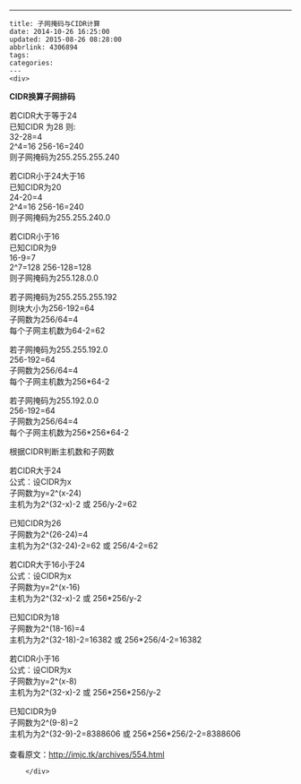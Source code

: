 ---
    title: 子网掩码与CIDR计算
    date: 2014-10-26 16:25:00
    updated: 2015-08-26 08:28:00
    abbrlink: 4306894
    tags:
    categories:
    ---
    <div>
<div>
<div id="sina_keyword_ad_area2" class="articalContent   newfont_family">
<p><strong>CIDR换算子网排码</strong></p>
<p>若CIDR大于等于24<br />
已知CIDR 为28 则:<br />32-28=4<br />
2^4=16 256-16=240<br />
则子网掩码为255.255.255.240</p>
<p>若CIDR小于24大于16<br />
已知CIDR为20<br />
24-20=4<br />
2^4=16 256-16=240<br />
则子网掩码为255.255.240.0</p>
<p>若CIDR小于16<br />
已知CIDR为9<br />
16-9=7<br />
2^7=128 256-128=128<br />
则子网掩码为255.128.0.0</p>
<p>若子网掩码为255.255.255.192<br />
则块大小为256-192=64<br />
子网数为256/64=4<br />
每个子网主机数为64-2=62</p>
<p>若子网掩码为255.255.192.0<br />
256-192=64<br />
子网数为256/64=4<br />
每个子网主机数为256*64-2</p>
<p>若子网掩码为255.192.0.0<br />
256-192=64<br />
子网数为256/64=4<br />
每个子网主机数为256*256*64-2</p>
<p>根据CIDR判断主机数和子网数</p>
<p>若CIDR大于24<br />
公式：设CIDR为x<br />
子网数为y=2^(x-24)<br />
主机为为2^(32-x)-2 或 256/y-2=62</p>
<p>已知CIDR为26<br />
子网数为2^(26-24)=4<br />
主机为为2^(32-24)-2=62 或 256/4-2=62</p>
<p>若CIDR大于16小于24<br />
公式：设CIDR为x<br />
子网数为y=2^(x-16)<br />
主机为为2^(32-x)-2 或 256*256/y-2</p>
<p>已知CIDR为18<br />
子网数为2^(18-16)=4<br />
主机为为2^(32-18)-2=16382 或 256*256/4-2=16382</p>
<p>若CIDR小于16<br />
公式：设CIDR为x<br />
子网数为y=2^(x-8)<br />
主机为为2^(32-x)-2 或 256*256*256/y-2</p>
<p>已知CIDR为9<br />
子网数为2^(9-8)=2<br />
主机为为2^(32-9)-2=8388606 或 256*256*256/2-2=8388606<br />
<br />
查看原文：<a href="http://imjc.tk/archives/554.html" rel="nofollow">http://imjc.tk/archives/554.html</a></p>
							
		</div>
</div>
</div>
    